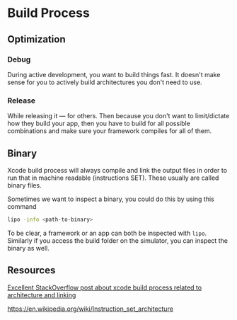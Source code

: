 

# Build Process



## Optimization

### Debug
During active development, you want to build things fast. It doesn't make sense for you to actively build architectures you don't need to use.

### Release 
While releasing it — for others. Then because you don't want to limit/dictate how they build your app, then you have to build for all possible combinations and make sure your framework compiles for all of them.



## Binary

Xcode build process will always compile and link the output files in order to run that in machine readable (instructions SET). These usually are called binary files.

Sometimes we want to inspect a binary, you could do this by using this command

```bash
lipo -info <path-to-binary>
```

To be clear, a framework or an app can both be inspected with `lipo`. Similarly if you access the build folder on the simulator, you can inspect the binary as well.

## Resources

[Excellent StackOverflow post about xcode build process related to architecture and linking](https://stackoverflow.com/a/75454378/5177704)

https://en.wikipedia.org/wiki/Instruction_set_architecture